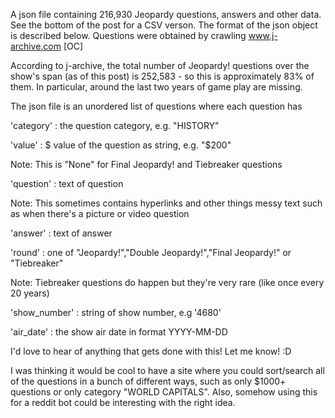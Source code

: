 A json file containing 216,930 Jeopardy questions, answers and other data. See the bottom of the post for a CSV verson. The format of the json object is described below. Questions were obtained by crawling www.j-archive.com [OC]

According to j-archive, the total number of Jeopardy! questions over the show's span (as of this post) is 252,583 - so this is approximately 83% of them. In particular, around the last two years of game play are missing.

The json file is an unordered list of questions where each question has

'category' : the question category, e.g. "HISTORY"

'value' : $ value of the question as string, e.g. "$200"

Note: This is "None" for Final Jeopardy! and Tiebreaker questions

'question' : text of question

Note: This sometimes contains hyperlinks and other things messy text such as when there's a picture or video question

'answer' : text of answer

'round' : one of "Jeopardy!","Double Jeopardy!","Final Jeopardy!" or "Tiebreaker"

Note: Tiebreaker questions do happen but they're very rare (like once every 20 years)

'show_number' : string of show number, e.g '4680'

'air_date' : the show air date in format YYYY-MM-DD

I'd love to hear of anything that gets done with this! Let me know! :D

I was thinking it would be cool to have a site where you could sort/search all of the questions in a bunch of different ways, such as only $1000+ questions or only category "WORLD CAPITALS". Also, somehow using this for a reddit bot could be interesting with the right idea.
